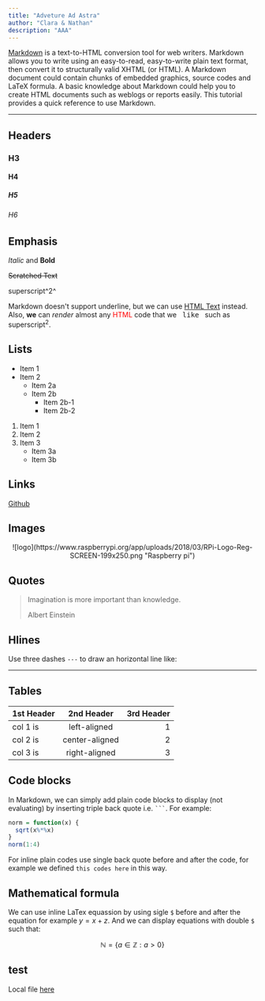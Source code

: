 ```yaml
---
title: "Adveture Ad Astra"
author: "Clara & Nathan"
description: "AAA"
---
```


[Markdown](https://daringfireball.net/projects/markdown/) is a text-to-HTML conversion tool for web writers. Markdown allows you to write using an easy-to-read, easy-to-write plain text format, then convert it to structurally valid XHTML (or HTML). A Markdown document could contain chunks of embedded graphics, source codes and LaTeX formula. A basic knowledge about Markdown could help you to create HTML documents such as weblogs or reports easily. This tutorial provides a quick reference to use Markdown.

---

## Headers
### H3
#### H4
##### H5
###### H6

## Emphasis
*Italic* and **Bold**

~~Scratched Text~~

superscript^2^

Markdown doesn't support underline, but we can use <u>HTML Text</u> instead. Also, <b>we</b> can <i>render</i> almost any <span style="color:red;">HTML</span> code that we &nbsp; <kbd>like</kbd>  &nbsp; such as superscript<sup>2</sup>.

## Lists
- Item 1
- Item 2
    - Item 2a
    - Item 2b
        - Item 2b-1
        - Item 2b-2

1. Item 1
2. Item 2
3. Item 3
    - Item 3a
    - Item 3b

## Links
[Github](http://www.github.com/)

## Images
<p align="center">
![logo](https://www.raspberrypi.org/app/uploads/2018/03/RPi-Logo-Reg-SCREEN-199x250.png "Raspberry pi")
</p>


## Quotes
> Imagination is more important than knowledge.
>
> Albert Einstein

## Hlines
Use three dashes `---` to draw an horizontal line like:

---

## Tables
1st Header|2nd Header|3rd Header
:---|:---:|---: 
col 1 is|left-aligned|1           
col 2 is|center-aligned|2
col 3 is|right-aligned|3

## Code blocks
In Markdown, we can simply add plain code blocks to display (not evaluating) by inserting triple back quote i.e. ` ``` `. For example:
```r
norm = function(x) {
  sqrt(x%*%x)
}
norm(1:4)
```

For inline plain codes use single back quote before and after the code, for example we defined `this codes here` in this way.

## Mathematical formula
We can use inline LaTex equassion by using sigle `$` before and after the equation for example $y = x + z$. And we can display equations with double `$` such that:

$$\mathbb{N} = \{ a \in \mathbb{Z} : a > 0 \}$$


## test
Local file [here](./ggg.md)
